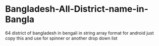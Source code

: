 # Bangladesh-All-District-name-in-Bangla
64 district of bangladesh in bengali in string array format for android
just copy this and use for spinner or another drop down list

